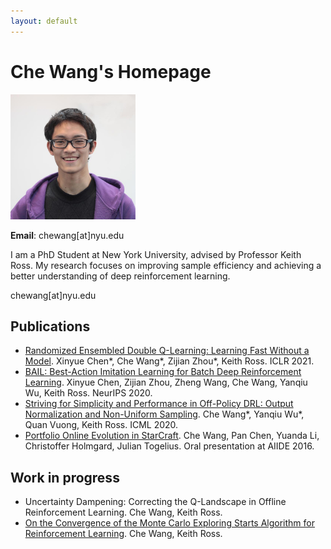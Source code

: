 ```yaml
---
layout: default
---
```


# Che Wang's Homepage

<img src="/other-figures/chewang.jpg" alt="Che Wang" width="200"/>

**Email**: chewang[at]nyu.edu

I am a PhD Student at New York University, advised by Professor Keith Ross. 
My research focuses on improving sample efficiency and achieving a better understanding of deep reinforcement learning. 

chewang[at]nyu.edu

## Publications
* [Randomized Ensembled Double Q-Learning: Learning Fast Without a Model](https://arxiv.org/abs/2101.05982). Xinyue Chen*, Che Wang*, Zijian Zhou*, Keith Ross. ICLR 2021. 
* [BAIL: Best-Action Imitation Learning for Batch Deep Reinforcement Learning](https://arxiv.org/abs/1910.12179). Xinyue Chen, Zijian Zhou, Zheng Wang, Che Wang, Yanqiu Wu, Keith Ross. NeurIPS 2020.
* [Striving for Simplicity and Performance in Off-Policy DRL: Output Normalization and Non-Uniform Sampling](https://arxiv.org/abs/1910.02208). Che Wang*, Yanqiu Wu*, Quan Vuong, Keith Ross. ICML 2020.
* [Portfolio Online Evolution in StarCraft](https://ojs.aaai.org/index.php/AIIDE/article/view/12862/12709). Che Wang, Pan Chen, Yuanda Li, Christoffer Holmgard, Julian Togelius. Oral presentation at AIIDE 2016. 

## Work in progress
* Uncertainty Dampening: Correcting the Q-Landscape in Offline Reinforcement Learning. Che Wang, Keith Ross. 
* [On the Convergence of the Monte Carlo Exploring Starts Algorithm for Reinforcement Learning](https://arxiv.org/abs/2002.03585). Che Wang, Keith Ross. 


